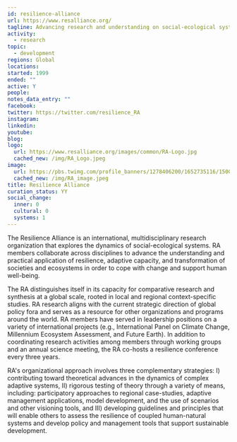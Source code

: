 ```yaml
---
id: resilience-alliance
url: https://www.resalliance.org/
tagline: Advancing research and understanding on social-ecological systems for resilient and sustainable futures.
activity:
  - research
topic:
  - development
regions: Global
locations: 
started: 1999
ended: ""
active: Y
people: 
notes_data_entry: ""
facebook: 
twitter: https://twitter.com/resilience_RA
instagram: 
linkedin: 
youtube: 
blog: 
logo:
  url: https://www.resalliance.org/images/common/RA-Logo.jpg
  cached_new: /img/RA_Logo.jpeg
image:
  url: https://pbs.twimg.com/profile_banners/1278406200/1652735116/1500x500
  cached_new: /img/RA_image.jpeg
title: Resilience Alliance
curation_status: YY
social_change:
  inner: 0
  cultural: 0
  systems: 1
---
```


The Resilience Alliance is an international, multidisciplinary research organization that explores the dynamics of social-ecological systems. RA members collaborate across disciplines to advance the understanding and practical application of resilience, adaptive capacity, and transformation of societies and ecosystems in order to cope with change and support human well-being.

The RA distinguishes itself in its capacity for comparative research and synthesis at a global scale, rooted in local and regional context-specific studies. RA research aligns with the current strategic direction of global policy fora and serves as a resource for other organizations and programs around the world. RA members have served in leadership positions on a variety of international projects (e.g., International Panel on Climate Change, Millennium Ecosystem Assessment, and Future Earth). In addition to coordinating research activities among members through working groups and an annual science meeting, the RA co-hosts a resilience conference every three years.

RA's organizational approach involves three complementary strategies: I) contributing toward theoretical advances in the dynamics of complex adaptive systems, II) rigorous testing of theory through a variety of means, including: participatory approaches to regional case-studies, adaptive management applications, model development, and the use of scenarios and other visioning tools, and III) developing guidelines and principles that will enable others to assess the resilience of coupled human-natural systems and develop policy and management tools that support sustainable development.

